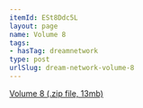 ```yaml
---
itemId: ESt8Ddc5L
layout: page
name: Volume 8
tags:
- hasTag: dreamnetwork
type: post
urlSlug: dream-network-volume-8
---
```

<a href="files/Volume_8.zip" download>Volume 8 (.zip file, 13mb)</a>